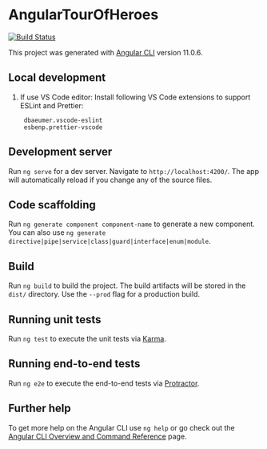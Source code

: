 # AngularTourOfHeroes

[![Build Status](https://travis-ci.com/shilgam/angular-tour-of-heroes.svg?branch=master)](https://travis-ci.com/shilgam/angular-tour-of-heroes)

This project was generated with [Angular CLI](https://github.com/angular/angular-cli) version 11.0.6.

## Local development

1. If use VS Code editor: Install following VS Code extensions to support ESLint and Prettier:

        dbaeumer.vscode-eslint
        esbenp.prettier-vscode

## Development server

Run `ng serve` for a dev server. Navigate to `http://localhost:4200/`. The app will automatically reload if you change any of the source files.

## Code scaffolding

Run `ng generate component component-name` to generate a new component. You can also use `ng generate directive|pipe|service|class|guard|interface|enum|module`.

## Build

Run `ng build` to build the project. The build artifacts will be stored in the `dist/` directory. Use the `--prod` flag for a production build.

## Running unit tests

Run `ng test` to execute the unit tests via [Karma](https://karma-runner.github.io).

## Running end-to-end tests

Run `ng e2e` to execute the end-to-end tests via [Protractor](http://www.protractortest.org/).

## Further help

To get more help on the Angular CLI use `ng help` or go check out the [Angular CLI Overview and Command Reference](https://angular.io/cli) page.
